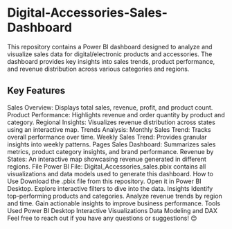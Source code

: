 # Digital-Accessories-Sales-Dashboard
This repository contains a Power BI dashboard designed to analyze and visualize sales data for digital/electronic products and accessories. The dashboard provides key insights into sales trends, product performance, and revenue distribution across various categories and regions.

## Key Features
Sales Overview: Displays total sales, revenue, profit, and product count.
Product Performance: Highlights revenue and order quantity by product and category.
Regional Insights: Visualizes revenue distribution across states using an interactive map.
Trends Analysis:
Monthly Sales Trend: Tracks overall performance over time.
Weekly Sales Trend: Provides granular insights into weekly patterns.
Pages
Sales Dashboard: Summarizes sales metrics, product category insights, and brand performance.
Revenue by States: An interactive map showcasing revenue generated in different regions.
File
Power BI File: Digital_Accessories_sales.pbix contains all visualizations and data models used to generate this dashboard.
How to Use
Download the .pbix file from this repository.
Open it in Power BI Desktop.
Explore interactive filters to dive into the data.
Insights
Identify top-performing products and categories.
Analyze revenue trends by region and time.
Gain actionable insights to improve business performance.
Tools Used
Power BI Desktop
Interactive Visualizations
Data Modeling and DAX
Feel free to reach out if you have any questions or suggestions! 😊


